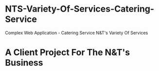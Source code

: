 # NTS-Variety-Of-Services-Catering-Service
Complex Web Application -  Catering Service N&amp;T's Variety Of Services
# A Client Project For The N&T's Business
